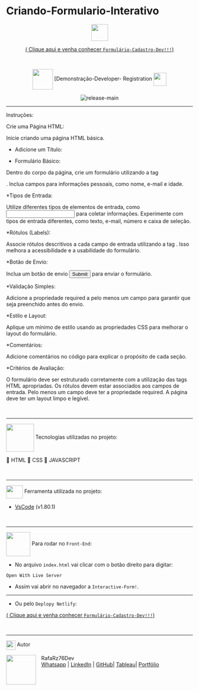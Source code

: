 # Criando-Formulario-Interativo 

 <div align="center">
<img src="https://media.giphy.com/media/9TFBxN300KpCUI6sBD/giphy.gif" align="center" height="45" width="45"> 

[ ( Clique aqui e venha conhecer ```Formulário-Cadastro-Dev!!!```) ](https://rafarz76dev.github.io/formulariostackX-cadastro-dev/index.html)

<br>

<div align="center">
  
<img src= "https://media.giphy.com/media/3zSF3Gnr7cxMbi6WoP/giphy.gif" align="center" height="55" width="55"> [Demonstração-Developer- Registration <img src= "https://media.giphy.com/media/E5DzZsofmgxc9wjbhX/giphy.gif" align="center" height="35" width="35">

![release-main](https://github.com/RafaRz76Dev/formulariostackX-cadastro-dev/blob/main/assets/images/readme-apresentacao.gif)


***
<div align="left">  

Instruções:

Crie uma Página HTML:

Inicie criando uma página HTML básica.

* Adicione um Título:

* Formulário Básico:

Dentro do corpo da página, crie um formulário utilizando a tag <form>.
Inclua campos para informações pessoais, como nome, e-mail e idade.

*Tipos de Entrada:

Utilize diferentes tipos de elementos de entrada, como <input> para coletar informações.
Experimente com tipos de entrada diferentes, como texto, e-mail, número e caixa de seleção.

*Rótulos (Labels):

Associe rótulos descritivos a cada campo de entrada utilizando a tag <label>. Isso melhora a acessibilidade e a usabilidade do formulário.

*Botão de Envio:

Inclua um botão de envio <input type="submit"> para enviar o formulário.

*Validação Simples:

Adicione a propriedade required a pelo menos um campo para garantir que seja preenchido antes do envio.

*Estilo e Layout:

Aplique um mínimo de estilo usando as propriedades CSS para melhorar o layout do formulário.

*Comentários:

Adicione comentários no código para explicar o propósito de cada seção.

*Critérios de Avaliação:

O formulário deve ser estruturado corretamente com a utilização das tags HTML apropriadas.
Os rótulos devem estar associados aos campos de entrada.
Pelo menos um campo deve ter a propriedade required.
A página deve ter um layout limpo e legível.

<div align="left">

<br>

***

<img src="https://media.giphy.com/media/iT138SodaACo9LImgi/giphy.gif" align="center" height="75" width="75"> Tecnologias utilizadas no projeto:

🎯 HTML
🎯 CSS 
🎯 JAVASCRIPT

<br>

***

<img src="https://media.giphy.com/media/SS8CV2rQdlYNLtBCiF/giphy.gif" align="center" height="35" width="45">  Ferramenta utilizada no projeto:

- [VsCode](https://code.visualstudio.com/download) (v1.80.1)

<br>

***

<img src="https://media.giphy.com/media/u2pmTWUi0MXjyrMaVj/giphy.gif" align="center" height="65" width="65"> Para rodar no `Front-End`:
- No arquivo `index.html` vai clicar com o botão direito para digitar:
```
Open With Live Server
```
- Assim vai abrir no navegador a `Interactive-Form!`.

***

- Ou pelo `Deplopy Netlify`:
  
[ ( Clique aqui e venha conhecer ```Formulário-Cadastro-Dev!!!```) ](https://rafarz76dev.github.io/formulariostackX-cadastro-dev/index.html)
    
<br>

***
<img src="https://media.giphy.com/media/ImmvDZ2c9xPR8gDvHV/giphy.gif" align="center" height="25" width="25"> Autor

<p>
    <img align=left margin=10 width=80 src="https://avatars.githubusercontent.com/u/87991807?v=4"/>
    <p>&nbsp&nbsp&nbspRafaRz76Dev<br>
    &nbsp&nbsp&nbsp<a href="https://api.whatsapp.com/send/?phone=47999327137">Whatsapp</a>&nbsp;|&nbsp;<a href="https://www.linkedin.com/in/rafael-raizer//">LinkedIn</a>&nbsp;|&nbsp;<a href="https://github.com/RafaRz76Dev">GitHub</a>|&nbsp;<a href="https://public.tableau.com/app/profile/rafael.raizer">Tableau</a>|&nbsp;<a href="https://portifolio-rafarz76dev.netlify.app/">Portfólio</a>&nbsp;</p>
</p>
